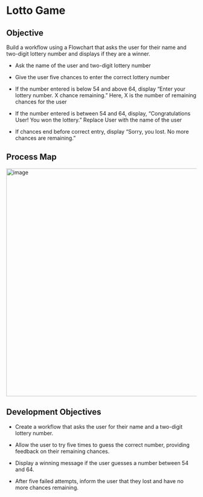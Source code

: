 # Lotto Game
## Objective  

Build a workflow using a Flowchart that asks the user for their name and two-digit lottery number and displays if they are a winner.  

  - Ask the name of the user and two-digit lottery number 

  - Give the user five chances to enter the correct lottery number 

  - If the number entered is below 54 and above 64, display “Enter your lottery number. X chance remaining.” Here, X is the number of remaining chances for the user 

  - If the number entered is between 54 and 64, display, “Congratulations User! You won the lottery.” Replace User with the name of the user 

  - If chances end before correct entry, display “Sorry, you lost. No more chances are remaining.”

## Process Map
<img width="929" height="603" alt="image" src="https://github.com/user-attachments/assets/4bb2aef4-2fd5-4157-8da5-7f8045ea453d" />

## Development Objectives 

  - Create a workflow that asks the user for their name and a two-digit lottery number. 

  - Allow the user to try five times to guess the correct number, providing feedback on their remaining chances. 

  - Display a winning message if the user guesses a number between 54 and 64. 

  - After five failed attempts, inform the user that they lost and have no more chances remaining. 
